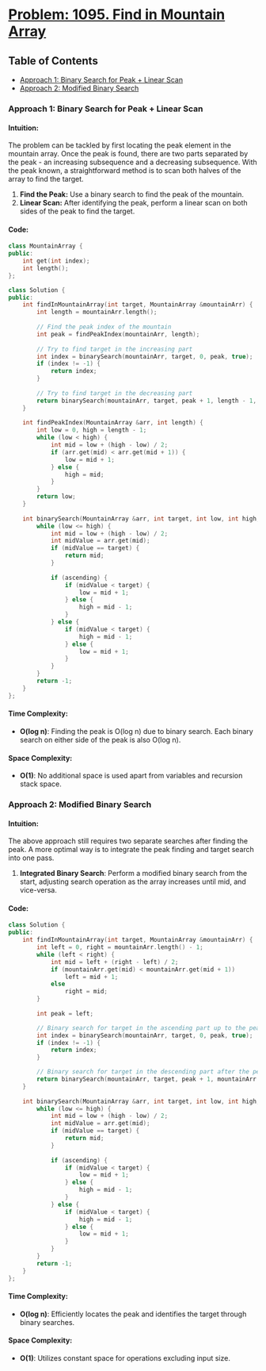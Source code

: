 # [Problem: 1095. Find in Mountain Array](https://leetcode.com/problems/find-in-mountain-array/)

## Table of Contents
- [Approach 1: Binary Search for Peak + Linear Scan](#approach-1-binary-search-for-peak--linear-scan)
- [Approach 2: Modified Binary Search](#approach-2-modified-binary-search)

### Approach 1: Binary Search for Peak + Linear Scan

#### Intuition:
The problem can be tackled by first locating the peak element in the mountain array. Once the peak is found, there are two parts separated by the peak - an increasing subsequence and a decreasing subsequence. With the peak known, a straightforward method is to scan both halves of the array to find the target.

1. **Find the Peak:** Use a binary search to find the peak of the mountain.
2. **Linear Scan:** After identifying the peak, perform a linear scan on both sides of the peak to find the target.

#### Code:
```cpp
class MountainArray {
public:
    int get(int index);
    int length();
};

class Solution {
public:
    int findInMountainArray(int target, MountainArray &mountainArr) {
        int length = mountainArr.length();
        
        // Find the peak index of the mountain
        int peak = findPeakIndex(mountainArr, length);
        
        // Try to find target in the increasing part
        int index = binarySearch(mountainArr, target, 0, peak, true);
        if (index != -1) {
            return index;
        }
        
        // Try to find target in the decreasing part
        return binarySearch(mountainArr, target, peak + 1, length - 1, false);
    }
    
    int findPeakIndex(MountainArray &arr, int length) {
        int low = 0, high = length - 1;
        while (low < high) {
            int mid = low + (high - low) / 2;
            if (arr.get(mid) < arr.get(mid + 1)) {
                low = mid + 1;
            } else {
                high = mid;
            }
        }
        return low;
    }
    
    int binarySearch(MountainArray &arr, int target, int low, int high, bool ascending) {
        while (low <= high) {
            int mid = low + (high - low) / 2;
            int midValue = arr.get(mid);
            if (midValue == target) {
                return mid;
            }
            
            if (ascending) {
                if (midValue < target) {
                    low = mid + 1;
                } else {
                    high = mid - 1;
                }
            } else {
                if (midValue < target) {
                    high = mid - 1;
                } else {
                    low = mid + 1;
                }
            }
        }
        return -1;
    }
};
```

#### Time Complexity:
- **O(log n)**: Finding the peak is O(log n) due to binary search. Each binary search on either side of the peak is also O(log n).

#### Space Complexity:
- **O(1)**: No additional space is used apart from variables and recursion stack space.

### Approach 2: Modified Binary Search

#### Intuition:
The above approach still requires two separate searches after finding the peak. A more optimal way is to integrate the peak finding and target search into one pass.

1. **Integrated Binary Search**: Perform a modified binary search from the start, adjusting search operation as the array increases until mid, and vice-versa.

#### Code:
```cpp
class Solution {
public:
    int findInMountainArray(int target, MountainArray &mountainArr) {
        int left = 0, right = mountainArr.length() - 1;
        while (left < right) {
            int mid = left + (right - left) / 2;
            if (mountainArr.get(mid) < mountainArr.get(mid + 1))
                left = mid + 1;
            else
                right = mid;
        }
        
        int peak = left;

        // Binary search for target in the ascending part up to the peak
        int index = binarySearch(mountainArr, target, 0, peak, true);
        if (index != -1) {
            return index;
        }

        // Binary search for target in the descending part after the peak
        return binarySearch(mountainArr, target, peak + 1, mountainArr.length() - 1, false);
    }
    
    int binarySearch(MountainArray &arr, int target, int low, int high, bool ascending) {
        while (low <= high) {
            int mid = low + (high - low) / 2;
            int midValue = arr.get(mid);
            if (midValue == target) {
                return mid;
            }
            
            if (ascending) {
                if (midValue < target) {
                    low = mid + 1;
                } else {
                    high = mid - 1;
                }
            } else {
                if (midValue < target) {
                    high = mid - 1;
                } else {
                    low = mid + 1;
                }
            }
        }
        return -1;
    }
};
```

#### Time Complexity:
- **O(log n)**: Efficiently locates the peak and identifies the target through binary searches.

#### Space Complexity:
- **O(1)**: Utilizes constant space for operations excluding input size.

